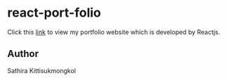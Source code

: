 # react-port-folio

Click this [link](https://nongjamie.github.io/react-port-folio) to view my portfolio website which is developed by Reactjs.

## Author

Sathira Kittisukmongkol